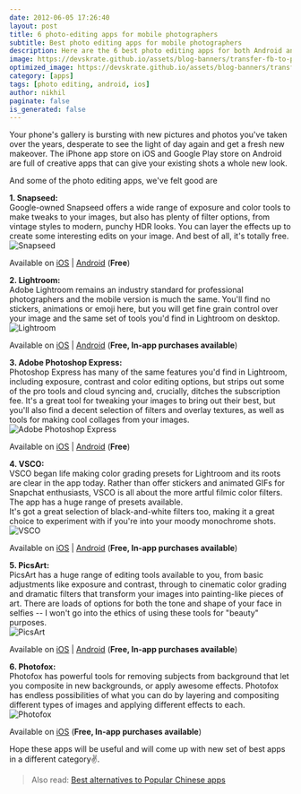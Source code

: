 ```yaml
---
date: 2012-06-05 17:26:40
layout: post
title: 6 photo-editing apps for mobile photographers
subtitle: Best photo editing apps for mobile photographers
description: Here are the 6 best photo editing apps for both Android and iOS
image: https://devskrate.github.io/assets/blog-banners/transfer-fb-to-photos.jpg
optimized_image: https://devskrate.github.io/assets/blog-banners/transfer-fb-to-photos-opt.webp
category: [apps]
tags: [photo editing, android, ios]
author: nikhil
paginate: false
is_generated: false
---
```


Your phone's gallery is bursting with new pictures and photos you've taken over the years, desperate to see the light of day again and get a fresh new makeover. The iPhone app store on iOS and Google Play store on Android are full of creative apps that can give your existing shots a whole new look.

And some of the photo editing apps, we've felt good are

**1. Snapseed:**  
Google-owned Snapseed offers a wide range of exposure and color tools to make tweaks to your images, but also has plenty of filter options, from vintage styles to modern, punchy HDR looks. You can layer the effects up to create some interesting edits on your image. And best of all, it's totally free.  
<img src="https://devskrate.github.io/assets/images/apps/snapseed.webp" alt="Snapseed" title="Snapseed"/>

Available on <a href="https://apps.apple.com/gb/app/snapseed/id439438619" target="_blank">iOS</a> | <a href="https://play.google.com/store/apps/details?id=com.niksoftware.snapseed&hl=en_GB" target="_blank">Android</a> (<b>Free</b>)

**2. Lightroom:**  
Adobe Lightroom remains an industry standard for professional photographers and the mobile version is much the same. You'll find no stickers, animations or emoji here, but you will get fine grain control over your image and the same set of tools you'd find in Lightroom on desktop.  
<img src="https://devskrate.github.io/assets/images/apps/lightroom.webp" alt="Lightroom" title="Lightroom"/>

Available on <a href="https://apps.apple.com/us/app/adobe-lightroom-photo-editor/id878783582" target="_blank">iOS</a> | <a href="https://play.google.com/store/apps/details?id=com.adobe.lrmobile&hl=en_GB" target="_blank">Android</a> (<b>Free, In-app purchases available</b>)

**3. Adobe Photoshop Express:**  
Photoshop Express has many of the same features you'd find in Lightroom, including exposure, contrast and color editing options, but strips out some of the pro tools and cloud syncing and, crucially, ditches the subscription fee. It's a great tool for tweaking your images to bring out their best, but you'll also find a decent selection of filters and overlay textures, as well as tools for making cool collages from your images.  
<img src="https://devskrate.github.io/assets/images/apps/photoshopexpress.webp" alt="Adobe Photoshop Express" title="Adobe Photoshop Express"/>

Available on <a href="https://apps.apple.com/us/app/photoshop-express-photo-editor/id331975235" target="_blank">iOS</a> | <a href="https://play.google.com/store/apps/details?id=com.adobe.psmobile&hl=en_GB" target="_blank">Android</a> (<b>Free</b>)

**4. VSCO:**  
VSCO began life making color grading presets for Lightroom and its roots are clear in the app today. Rather than offer stickers and animated GIFs for Snapchat enthusiasts, VSCO is all about the more artful filmic color filters. The app has a huge range of presets available.  
It's got a great selection of black-and-white filters too, making it a great choice to experiment with if you're into your moody monochrome shots.  
<img src="https://devskrate.github.io/assets/images/apps/vsco.webp" alt="VSCO" title="VSCO"/>

Available on <a href="https://apps.apple.com/us/app/vsco-photo-video-editor/id588013838" target="_blank">iOS</a> | <a href="https://play.google.com/store/apps/details?id=com.vsco.cam&hl=en_GB" target="_blank">Android</a> (<b>Free, In-app purchases available</b>)

**5. PicsArt:**  
PicsArt has a huge range of editing tools available to you, from basic adjustments like exposure and contrast, through to cinematic color grading and dramatic filters that transform your images into painting-like pieces of art. There are loads of options for both the tone and shape of your face in selfies -- I won't go into the ethics of using these tools for "beauty" purposes.  
<img src="https://devskrate.github.io/assets/images/apps/picsart.webp" alt="PicsArt" title="PicsArt"/>

Available on <a href="https://apps.apple.com/us/app/picsart-photo-video-editor/id587366035" target="_blank">iOS</a> | <a href="https://play.google.com/store/apps/details?id=com.picsart.studio&hl=en_GB" target="_blank">Android</a> (<b>Free, In-app purchases available</b>)

**6. Photofox:**  
Photofox has powerful tools for removing subjects from background that let you composite in new backgrounds, or apply awesome effects. Photofox has endless possibilities of what you can do by layering and compositing different types of images and applying different effects to each.  
<img src="https://devskrate.github.io/assets/images/apps/photofox.webp" alt="Photofox" title="Photofox"/>

Available on <a href="https://apps.apple.com/us/app/enlight-photofox-digital-art/id1191337894" target="_blank">iOS</a> (<b>Free, In-app purchases available</b>)

Hope these apps will be useful and will come up with new set of best apps in a different category✌.

> Also read: [Best alternatives to Popular Chinese apps](https://devskrate.com/alternatives-to-chinese-apps/)
